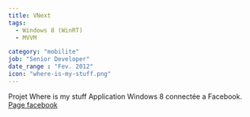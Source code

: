 ```yaml
---
title: VNext
tags:
  - Windows 8 (WinRT)
  - MVVM

category: "mobilite"
job: "Senior Developer"
date_range : "Fev. 2012"
icon: "where-is-my-stuff.png"
---
```


Projet Where is my stuff
Application Windows 8 connectée a Facebook.
[Page facebook](https://www.facebook.com/169263293154440/photos/401958626551571/)
